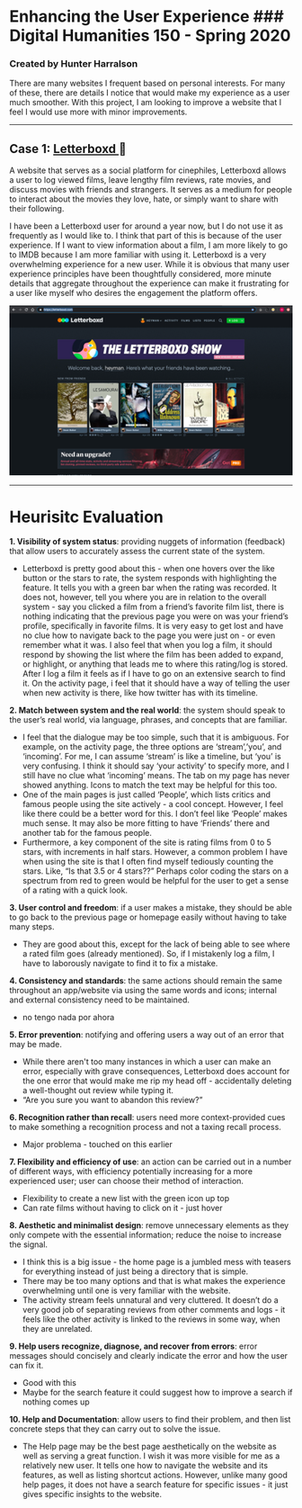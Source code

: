 # Enhancing the User Experience ### Digital Humanities 150 - Spring 2020

### Created by Hunter Harralson

There are many websites I frequent based on personal interests. For many of these, there are details I notice that would make my experience as a user much smoother. With this project, I am looking to improve a website that I feel I would use more with minor improvements. 

---

## Case 1: <a href="http://letterboxd.com" target="_blank"> Letterboxd </a> :movie_camera:

A website that serves as a social platform for cinephiles, Letterboxd allows a user to log viewed films, leave lengthy film reviews, rate movies, and discuss movies with friends and strangers. It serves as a medium for people to interact about the movies they love, hate, or simply want to share with their following.

I have been a Letterboxd user for around a year now, but I do not use it as frequently as I would like to. I think that part of this is because of the user experience. If I want to view information about a film, I am more likely to go to IMDB because I am more familiar with using it. Letterboxd is a very overwhelming experience for a new user. While it is obvious that many user experience principles have been thoughtfully considered, more minute details that aggregate throughout the experience can make it frustrating for a user like myself who desires the engagement the platform offers. 

<img src="./Letterboxd-screenshot.png">

---

# Heurisitc Evaluation

**1. Visibility of system status**: providing nuggets of information (feedback) that allow users to accurately assess the current state of the system.

* Letterboxd is pretty good about this - when one hovers over the like button or the stars to rate, the system responds with highlighting the feature. It tells you with a green bar when the rating was recorded. It does not, however, tell you where you are in relation to the overall system - say you clicked a film from a friend’s favorite film list, there is nothing indicating that the previous page you were on was your friend’s profile, specifically in favorite films. It is very easy to get lost and have no clue how to navigate back to the page you were just on - or even remember what it was. I also feel that when you log a film, it should respond by showing the list where the film has been added to expand, or highlight, or anything that leads me to where this rating/log is stored. After I log a film it feels as if I have to go on an extensive search to find it. On the activity page, i feel that it should have a way of telling the user when new activity is there, like how twitter has with its timeline. 

**2. Match between system and the real world**: the system should speak to the user’s real world, via language, phrases, and concepts that are familiar.

* I feel that the dialogue may be too simple, such that it is ambiguous. For example, on the activity page, the three options are ‘stream’,’you’, and ‘incoming’. For me, I can assume ‘stream’ is like a timeline, but ‘you’ is very confusing. I think it should say ‘your activity’ to specify more, and I still have no clue what ‘incoming’ means. The tab on my page has never showed anything. Icons to match the text may be helpful for this too. 
* One of the main pages is just called ‘People’, which lists critics and famous people using the site actively - a cool concept. However, I feel like there could be a better word for this. I don’t feel like ‘People’ makes much sense. It may also be more fitting to have ‘Friends’ there and another tab for the famous people.
* Furthermore, a key component of the site is rating films from 0 to 5 stars, with increments in half stars. However, a common problem I have when using the site is that I often find myself tediously counting the stars. Like, “Is that 3.5 or 4 stars??” Perhaps color coding the stars on a spectrum from red to green would be helpful for the user to get a sense of a rating with a quick look. 

**3. User control and freedom**: if a user makes a mistake, they should be able to go back to the previous page or homepage easily without having to take many steps.

* They are good about this, except for the lack of being able to see where a rated film goes (already mentioned). So, if I mistakenly log a film, I have to laborously navigate to find it to fix a mistake. 

**4. Consistency and standards**: the same actions should remain the same throughout an app/website via using the same words and icons; internal and external consistency need to be maintained.
* no tengo nada por ahora 

**5. Error prevention**: notifying and offering users a way out of an error that may be made.

* While there aren't too many instances in which a user can make an error, especially with grave consequences, Letterboxd does account for the one error that would make me rip my head off - accidentally deleting a well-thought out review while typing it. 
* “Are you sure you want to abandon this review?”

**6. Recognition rather than recall**: users need more context-provided cues to make something a recognition process and not a taxing recall process.

* Major problema - touched on this earlier

**7. Flexibility and efficiency of use**: an action can be carried out in a number of different ways, with efficiency potentially increasing for a more experienced user; user can choose their method of interaction.

* Flexibility to create a new list with the green icon up top 
* Can rate films without having to click on it - just hover 

**8. Aesthetic and minimalist design**: remove unnecessary elements as they only compete with the essential information; reduce the noise to increase the signal.

* I think this is a big issue - the home page is a jumbled mess with teasers for everything instead of just being a directory that is simple. 
* There may be too many options and that is what makes the experience overwhelming until one is very familiar with the website. 
* The activity stream feels unnatural and very cluttered. It doesn’t do a very good job of separating reviews from other comments and logs - it feels like the other activity is linked to the reviews in some way, when they are unrelated. 

**9. Help users recognize, diagnose, and recover from errors**: error messages should concisely and clearly indicate the error and how the user can fix it.

* Good with this
* Maybe for the search feature it could suggest how to improve a search if nothing comes up 

**10. Help and Documentation**: allow users to find their problem, and then list concrete steps that they can carry out to solve the issue. 

* The Help page may be the best page aesthetically on the website as well as serving a great function. I wish it was more visible for me as a relatively new user. It tells one how to navigate the website and its features, as well as listing shortcut actions. However, unlike many good help pages, it does not have a search feature for specific issues - it just gives specific insights to the website. 
